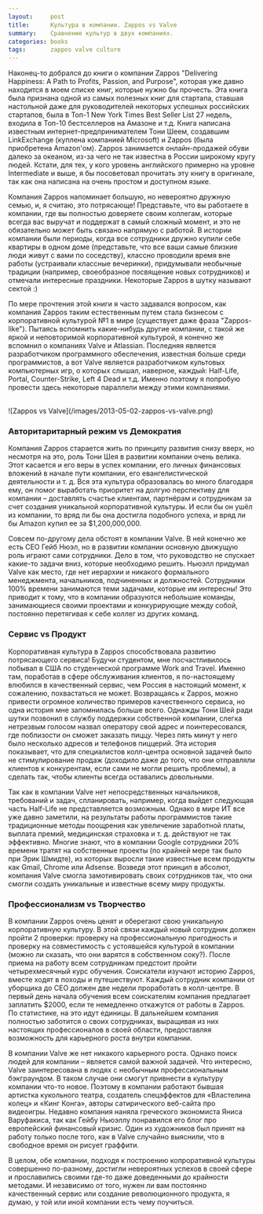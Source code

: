 ```yaml
---
layout:     post
title:      Культура в компании. Zappos vs Valve
summary:    Сравнение культур в двух компаниях.
categories: books
tags:       zappos valve culture
---
```


Наконец-то добрался до книги о компании Zappos "Delivering Happiness: A Path to Profits, Passion, and Purpose", которая уже давно находится в моем списке книг, которые нужно бы прочесть. Эта книга была признана одной из самых полезных книг для стартапа, ставшая настольной даже для руководителей некоторых успешных российских стартапов, была в Топ-1 New York Times Best Seller List 27 недель, входила в Топ-10 бестселлеров на Амазоне и т.д. Книга написана известным интернет-предпринимателем Тони Шеем, создавшим LinkExchange (куплена компанией Microsoft) и Zappos (была приобретена Amazon'ом). Zappos занимается онлайн-продажей обуви далеко за океаном, из-за чего не так известна в России широкому кругу людей. Кстати, для тех, у кого уровень английского примерно на уровне Intermediate и выше, я бы посоветовал прочитать эту книгу в оригинале, так как она написана на очень простом и доступном языке.

Компания Zappos напоминает большую, но невероятно дружную семью, и, я считаю, это потрясающе! Представьте, что вы работаете в компании, где вы полностью доверяете своим коллегам, которые всегда вас выручат и поддержат в самый сложный момент, и это не обязательно может быть связано напрямую с работой. В истории компании были периоды, когда все сотрудники дружно купили себе квартиры в одном доме (представьте, что все ваши самые близкие люди живут с вами по соседству), классно проводили время вне работы (устраивали классные вечеринки), придумывали необычные традиции (например, своеобразное посвящение новых сотрудников) и отмечали интересные праздники. Некоторые Zappos в шутку называют сектой :)

По мере прочтения этой книги я часто задавался вопросом, как компания Zappos таким естественным путем стала бизнесом с корпоративной культурой №1 в мире (существует даже фраза "Zappos-like"). Пытаясь вспомнить какие-нибудь другие компании, с такой же яркой и неповторимой корпоративной культурой, я конечно же вспомнил о компаниях Valve и Atlassian. Последняя является разработчиком программного обеспечения, известная больше среди программистов, а вот Valve является разработчиком культовых компьютерных игр, о которых слышал, наверное, каждый: Half-Life, Portal, Counter-Strike, Left 4 Dead и т.д. Именно поэтому я попробую провести здесь некоторые параллели между этими компаниями.

<br>
![Zappos vs Valve](/images/2013-05-02-zappos-vs-valve.png)
<br>

### Авторитаритарный режим vs Демократия

Компания Zappos старается жить по принципу развития снизу вверх, но несмотря на это, роль Тони Шея в развитии компании очень велика. Этот касается и его веры в успех компании, его личных финансовых вложений в начале пути компании, его евангелистической деятельности и т. д. Вся эта культура образовалась во много благодаря ему, он помог выработать приоритет на долгую перспективу для компании – доставлять счастье клиентам, партнёрам и сотрудникам за счет создания уникальной корпоративной культуры. И если бы он ушёл из компании, то вряд ли бы она достигла подобного успеха, и вряд ли бы Amazon купил ее за $1,200,000,000.

Совсем по-другому дела обстоят в компании Valve. В ней конечно же есть CEO Гейб Нюэл, но в развитии компании основную движущую роль играют сами сотрудники. Дело в том, что руководство не спускает какие-то задачи вниз, которые необходимо решить. Ньюэлл придумал Valve как место, где нет иерархии и никакого формального менеджмента, начальников, подчиненных и должностей. Сотрудники 100% времени занимаются теми задачами, которые им интересны! Это приводит к тому, что в компании образуются небольшие команды, занимающиеся своими проектами и конкурирующие между собой, постоянно перетягивая к себе коллег из других команд.

### Сервис vs Продукт

Корпоративная культура в Zappos способствовала развитию потрясающего сервиса!
Будучи студентом, мне посчастливилось побывал в США по студенческой программе Work and Travel.
Именно там, поработав в сфере обслуживания клиентов, я по-настоящему влюбился в качественный сервис, чем Россия в настоящий момент, к сожалению, похвастаться не может.
Возвращаясь к Zappos, можно привести огромное количество примеров качественного сервиса, но одна история мне запомнилась больше всего. Однажды Тони Шей ради шутки позвонил в службу поддержки собственной компании, слегка нетрезвым голосом назвал оператору свой адрес и поинтересовался, где поблизости он сможет заказать пиццу. Через пять минут у него было несколько адресов и телефонов пиццерий. Эта история показывает, что для специалистов колл-центра основной задачей было не стимулирование продаж (доходило даже до того, что они отправляли клиентов к конкурентам, если сами не могли решить проблемы), а сделать так, чтобы клиенты всегда оставались довольными.

Так как в компании Valve нет непосредственных начальников, требований и задач, спланировать, например, когда выйдет следующая часть Half-Life не представляется возможным. Однако в мире ИТ все уже давно заметили, на результаты работы программистов такие традиционные методы поощрения как увеличение заработной платы, выплата премий, медицинская страховка и т. д. действуют не так эффективно. Многие знают, что в компании Google сотрудники 20% времени тратят на собственные проекты (по крайней мере так было при Эрик Шмидте), из которых выросли такие известные всем продукты как Gmail, Chrome или Adsense. Возведя этот принцип в абсолют, компания Valve смогла замотивировать своих сотрудников так, что они смогли создать уникальные и известные всему миру продукты.

### Профессионализм vs Творчество

В компании Zappos очень ценят и оберегают свою уникальную корпоративную культуру. В этой связи каждый новый сотрудник должен пройти 2 проверки: проверку на профессиональную пригодность и проверку на совместимость с устоявшейся культурой в компании (можно ли сказать, что они варятся в собственном соку?). После приема на работу всем сотрудникам предстоит пройти четырехмесячный курс обучения. Соискатели изучают историю Zappos, вместе ходят в походы и путешествуют. Каждый сотрудник компании от уборщика до СЕО должен две недели проработать в колл-центре. В первый день начала обучения всем соискателям компания предлагает заплатить $2000, если те немедленно откажутся от работы в Zappos. По статистике, на это идут единицы. В дальнейшем компания полностью заботится о своих сотрудниках, выращивая из них настоящих профессионалов в своей области, предоставляя возможность для карьерного роста внутри компании.

В компании Valve же нет никакого карьерного роста. Однако поиск людей для компании – является самой важной задачей. Что интересно, Valve заинтересована в людях с необычным профессиональным бэкграундом. В таком случае они смогут привнести в культуру компании что-то новое. Поэтому в компании работают бывшая артистка кукольного театра, создатель спецэффектов для «Властелина колец» и «Кинг Конга», авторы сатирического веб-сайта про видеоигры. Недавно компания наняла греческого экономиста Яниса Варуфакиса, так как Гейбу Ньюэллу понравился его блог про европейский финансовый кризис. Один из художников был принят на работу только после того, как в Valve случайно выяснили, что в свободное время он рисует граффити.

В целом, обе компании, подходя к построению копроративной культуры совершенно по-разному, достигли невероятных успехов в своей сфере и прославились своими где-то даже доведенными до крайности методами. И независимо от того, нужен ли вам постоянно качественный сервис или создание революционного продукта, я думаю, у той или иной компании есть чему поучиться.
